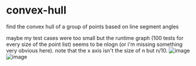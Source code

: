 # convex-hull
find the convex hull of a group of points based on line segment angles

maybe my test cases were too small but the runtime graph (100 tests for every size of the point list) seems to be nlogn (or i'm missing something very obvious here).
note that the x axis isn't the size of n but n/10.
![image](https://user-images.githubusercontent.com/111729660/189990671-e08125c1-5cd8-4d3b-b2f3-a27ad1a2c651.png)
![image](https://user-images.githubusercontent.com/111729660/189990683-e4a137c4-9395-4619-b9cb-0e85d421d975.png)
